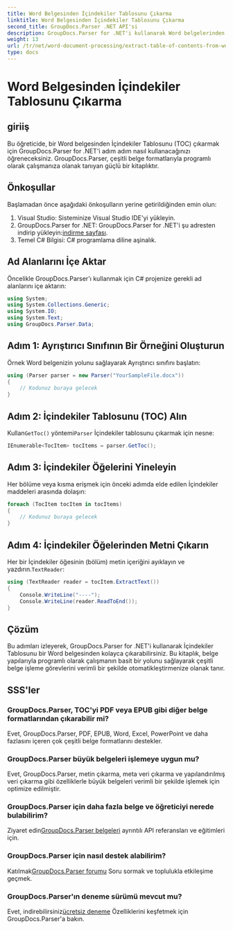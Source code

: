 ```yaml
---
title: Word Belgesinden İçindekiler Tablosunu Çıkarma
linktitle: Word Belgesinden İçindekiler Tablosunu Çıkarma
second_title: GroupDocs.Parser .NET API'si
description: GroupDocs.Parser for .NET'i kullanarak Word belgelerinden İçindekiler Tablosunu (TOC) program aracılığıyla nasıl ayıklayacağınızı öğrenin.
weight: 13
url: /tr/net/word-document-processing/extract-table-of-contents-from-word-document/
type: docs
---
```

# Word Belgesinden İçindekiler Tablosunu Çıkarma

## giriiş
Bu öğreticide, bir Word belgesinden İçindekiler Tablosunu (TOC) çıkarmak için GroupDocs.Parser for .NET'i adım adım nasıl kullanacağınızı öğreneceksiniz. GroupDocs.Parser, çeşitli belge formatlarıyla programlı olarak çalışmanıza olanak tanıyan güçlü bir kitaplıktır.
## Önkoşullar
Başlamadan önce aşağıdaki önkoşulların yerine getirildiğinden emin olun:
1. Visual Studio: Sisteminize Visual Studio IDE'yi yükleyin.
2.  GroupDocs.Parser for .NET: GroupDocs.Parser for .NET'i şu adresten indirip yükleyin:[indirme sayfası](https://releases.groupdocs.com/parser/net/).
3. Temel C# Bilgisi: C# programlama diline aşinalık.

## Ad Alanlarını İçe Aktar
Öncelikle GroupDocs.Parser'ı kullanmak için C# projenize gerekli ad alanlarını içe aktarın:
```csharp
using System;
using System.Collections.Generic;
using System.IO;
using System.Text;
using GroupDocs.Parser.Data;
```
## Adım 1: Ayrıştırıcı Sınıfının Bir Örneğini Oluşturun
Örnek Word belgenizin yolunu sağlayarak Ayrıştırıcı sınıfını başlatın:
```csharp
using (Parser parser = new Parser("YourSampleFile.docx"))
{
    // Kodunuz buraya gelecek
}
```
## Adım 2: İçindekiler Tablosunu (TOC) Alın
 Kullan`GetToc()` yöntemi`Parser` İçindekiler tablosunu çıkarmak için nesne:
```csharp
IEnumerable<TocItem> tocItems = parser.GetToc();
```
## Adım 3: İçindekiler Öğelerini Yineleyin
Her bölüme veya kısma erişmek için önceki adımda elde edilen İçindekiler maddeleri arasında dolaşın:
```csharp
foreach (TocItem tocItem in tocItems)
{
    // Kodunuz buraya gelecek
}
```
## Adım 4: İçindekiler Öğelerinden Metni Çıkarın
 Her bir İçindekiler öğesinin (bölüm) metin içeriğini ayıklayın ve yazdırın.`TextReader`:
```csharp
using (TextReader reader = tocItem.ExtractText())
{
    Console.WriteLine("----");
    Console.WriteLine(reader.ReadToEnd());
}
```

## Çözüm
Bu adımları izleyerek, GroupDocs.Parser for .NET'i kullanarak İçindekiler Tablosunu bir Word belgesinden kolayca çıkarabilirsiniz. Bu kitaplık, belge yapılarıyla programlı olarak çalışmanın basit bir yolunu sağlayarak çeşitli belge işleme görevlerini verimli bir şekilde otomatikleştirmenize olanak tanır.

## SSS'ler
### GroupDocs.Parser, TOC'yi PDF veya EPUB gibi diğer belge formatlarından çıkarabilir mi?
Evet, GroupDocs.Parser, PDF, EPUB, Word, Excel, PowerPoint ve daha fazlasını içeren çok çeşitli belge formatlarını destekler.
### GroupDocs.Parser büyük belgeleri işlemeye uygun mu?
Evet, GroupDocs.Parser, metin çıkarma, meta veri çıkarma ve yapılandırılmış veri çıkarma gibi özelliklerle büyük belgeleri verimli bir şekilde işlemek için optimize edilmiştir.
### GroupDocs.Parser için daha fazla belge ve öğreticiyi nerede bulabilirim?
 Ziyaret edin[GroupDocs.Parser belgeleri](https://tutorials.groupdocs.com/parser/net/) ayrıntılı API referansları ve eğitimleri için.
### GroupDocs.Parser için nasıl destek alabilirim?
 Katılmak[GroupDocs.Parser forumu](https://forum.groupdocs.com/c/parser/17) Soru sormak ve toplulukla etkileşime geçmek.
### GroupDocs.Parser'ın deneme sürümü mevcut mu?
 Evet, indirebilirsiniz[ücretsiz deneme](https://releases.groupdocs.com/) Özelliklerini keşfetmek için GroupDocs.Parser'a bakın.